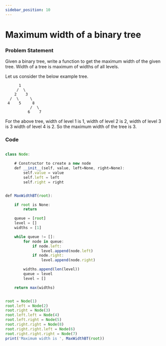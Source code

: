 ```yaml
---
sidebar_position: 10
---
```


# Maximum width of a binary tree

### Problem Statement

Given a binary tree, write a function to get the maximum width of the given tree.
Width of a tree is maximum of widths of all levels.

Let us consider the below example tree.

          1
         /  \
        2    3
      /  \     \
     4    5     8
               /  \
              6    7

For the above tree,
width of level 1 is 1,
width of level 2 is 2,
width of level 3 is 3
width of level 4 is 2.
So the maximum width of the tree is 3.

### Code

```jsx title="python code"

class Node:

    # Constructor to create a new node
    def __init__(self, value, left=None, right=None):
        self.value = value
        self.left = left
        self.right = right


def MaxWidthBT(root):

    if root is None:
        return

    queue = [root]
    level = []
    widths = [1]

    while queue != []:
        for node in queue:
            if node.left:
                level.append(node.left)
            if node.right:
                level.append(node.right)

        widths.append(len(level))
        queue = level
        level = []

    return max(widths)


root = Node(1)
root.left = Node(2)
root.right = Node(3)
root.left.left = Node(4)
root.left.right = Node(5)
root.right.right = Node(8)
root.right.right.left = Node(6)
root.right.right.right = Node(7)
print('Maximum width is ', MaxWidthBT(root))

```

